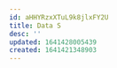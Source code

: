 ```yaml
---
id: aHHYRzxXTuL9k8jlxFY2U
title: Data S
desc: ''
updated: 1641428005439
created: 1641421348903
---
```


